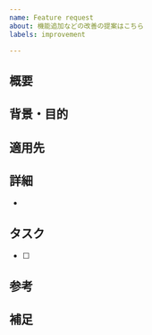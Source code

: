 ```yaml
---
name: Feature request
about: 機能追加などの改善の提案はこちら
labels: improvement

---
```


## 概要
<!--(必須)提案の概要-->


## 背景・目的
<!--(必須)この提案をした背景や目的-->


## 適用先
<!--(必須)改善を適用したい場所 特定の箇所やページなど-->


## 詳細
<!--提案の詳細をリストで記入-->
- 

## タスク
<!--提案だけしたい場合は記入しなくてよい-->
<!--改善にあたって必要なタスクをチェック付きリストで記入-->
- [ ] 

## 参考
<!--改善にあたって参考になると思われる情報 サイトへのリンクなど-->


## 補足
